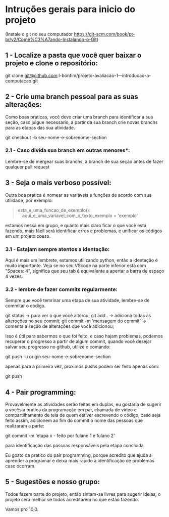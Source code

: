 # Intruções gerais para inicio do projeto

(Instale o git no seu computador https://git-scm.com/book/pt-br/v2/Come%C3%A7ando-Instalando-o-Git)

## 1 - Localize a pasta que você quer baixar o projeto e clone o repositório:

git clone git@github.com:l-bonfim/projeto-avaliacao-1--introducao-a-computacao.git

## 2 - Crie uma branch pessoal para as suas alterações:

Como boas praticas, você deve criar uma branch para identificar a sua seção,
caso julgue necessario, a partir da sua branch crie novas branchs para as etapas
das sua atividade.

git checkout -b seu-nome-e-sobrenome-section

### 2.1 - Caso divida sua branch em outras menores*:

Lembre-se de mergear suas branchs, a branch de sua seção antes de fazer qualquer pull request

## 3 - Seja o mais verboso possível:

Outra boa pratica é nomear as variáveis e funções de acordo com sua utilidade,
por exemplo:

>esta_e_uma_funcao_de_exemplo(): <br/>
>&emsp;aqui_e_uma_variavel_com_o_texto_exemplo = 'exemplo'

estamos nessa em grupo, e quanto mais claro ficar o que você está fazendo,
mais fácil será identificar erros e problemas, e unificar os códigos em um projeto coeso.

### 3.1 - Estajam sempre atentos a identação:

Aqui é mais um lembrete, estamos utilizando python, então a identação é muito importante.
Veja se no seu VScode na parte inferior está com "Spaces: 4", significa que seu tab é equivalente a
apertar a barra de espaço 4 vezes.

### 3.2 - lembre de fazer commits regularmente:

Sempre que você temrinar uma etapa de sua atividade, lembre-se de commitar o código.

git status -> para ver o que você alterou;
git add . -> adiciona todas as alteroções no seu commit;
git commit -m 'mensagem do commit' -> comenta a seção de alterações que você adicionou;

Isso é útil para sabermos o que foi feito, e caso hajam problemas, podemos recuperar o progresso
a partir de algum commit, quando você desejar salvar seu progresso no github, utilize o comando:

git push -u origin seu-nome-e-sobrenome-section

apenas para a primeira vez, proximos pushs podem ser feito apenas com:

git push

## 4 - Pair programming:

Provavelmente as atividades serão feitas em duplas, eu gostaria de sugerir a vocês a pratica
da programação em par, chamada de video e compartilhamento de tela de quem estiver escrevendo o código,
caso seja feito assim, adicionem ao fim do commit o nome das pessoas que realizaram a parte:

git commit -m 'etapa x - feito por fulano 1 e fulano 2'

para identificação das passoas responsáveis pela etapa concluida.

Eu gosto da pratico do pair programming, porque acredito que ajuda a aprender a programar e deixa
mais rapido a identificação de problemas caso ocorram.

## 5 - Sugestões e nosso grupo:

Todos fazem parte do projeto, então sintam-se livres para sugerir ideias, o projeto será melhor
se todos acreditarem no que estão fazendo.

Vamos pro 10,0.
